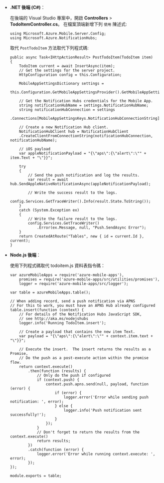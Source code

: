 + **.NET 後端 (C#)**：

  在後端的 Visual Studio 專案中，開啟 **Controllers** > **TodoItemController.cs**。 在檔案頂端新增下列 `使用` 陳述式:

      using Microsoft.Azure.Mobile.Server.Config;
      using Microsoft.Azure.NotificationHubs;

  取代 `PostTodoItem` 方法取代下列程式碼:

      public async Task<IHttpActionResult> PostTodoItem(TodoItem item)
      {
          TodoItem current = await InsertAsync(item);
          // Get the settings for the server project.
          HttpConfiguration config = this.Configuration;
    
          MobileAppSettingsDictionary settings = 
              this.Configuration.GetMobileAppSettingsProvider().GetMobileAppSettings();
    
          // Get the Notification Hubs credentials for the Mobile App.
          string notificationHubName = settings.NotificationHubName;
          string notificationHubConnection = settings
              .Connections[MobileAppSettingsKeys.NotificationHubConnectionString].ConnectionString;
    
          // Create a new Notification Hub client.
          NotificationHubClient hub = NotificationHubClient
          .CreateClientFromConnectionString(notificationHubConnection, notificationHubName);
    
          // iOS payload
          var appleNotificationPayload = "{\"aps\":{\"alert\":\"" + item.Text + "\"}}";
    
          try
          {
              // Send the push notification and log the results.
              var result = await hub.SendAppleNativeNotificationAsync(appleNotificationPayload);
    
              // Write the success result to the logs.
              config.Services.GetTraceWriter().Info(result.State.ToString());
          }
          catch (System.Exception ex)
          {
              // Write the failure result to the logs.
              config.Services.GetTraceWriter()
                  .Error(ex.Message, null, "Push.SendAsync Error");
          }
          return CreatedAtRoute("Tables", new { id = current.Id }, current);
      }

+ **Node.js 後端**：

  使用下列程式碼取代  todoitem.js 資料表指令碼：

      var azureMobileApps = require('azure-mobile-apps'),
          promises = require('azure-mobile-apps/src/utilities/promises'),
          logger = require('azure-mobile-apps/src/logger');
    
      var table = azureMobileApps.table();
    
      // When adding record, send a push notification via APNS
      // For this to work, you must have an APNS Hub already configured
      table.insert(function (context) {
          // For details of the Notification Hubs JavaScript SDK, 
          // see http://aka.ms/nodejshubs
          logger.info('Running TodoItem.insert');
    
          // Create a payload that contains the new item Text.
          var payload = "{\"aps\":{\"alert\":\"" + context.item.text + "\"}}";
    
          // Execute the insert.  The insert returns the results as a Promise,
          // Do the push as a post-execute action within the promise flow.
          return context.execute()
              .then(function (results) {
                  // Only do the push if configured
                  if (context.push) {
                      context.push.apns.send(null, payload, function (error) {
                          if (error) {
                              logger.error('Error while sending push notification: ', error);
                          } else {
                              logger.info('Push notification sent successfully!');
                          }
                      });
                  }
                  // Don't forget to return the results from the context.execute()
                  return results;
              })
              .catch(function (error) {
                  logger.error('Error while running context.execute: ', error);
              });
      });
    
      module.exports = table;








